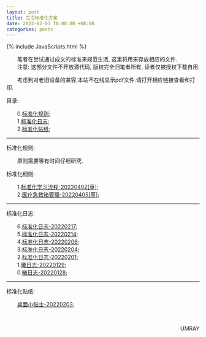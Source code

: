```yaml
---
layout: post
title: 生活标准化方案
date: 2022-02-03 T0:00:00 +08:00
categories: posts
---
```


{% include JavaScripts.html %}

&emsp;&emsp;笔者在尝试通过成文的标准来规范生活, 这里将用来存放相应的文件.  
&emsp;&emsp;注意: 这部分文件不开放源代码, 版权完全归笔者所有, 读者仅被授权下载自用.  


&emsp;&emsp;考虑到对老旧设备的兼容,本站不在线显示pdf文件.请打开相应链接查看和打印.  


目录:  

&emsp;&emsp;0.[标准化规则](#StandardPrinciple);  
&emsp;&emsp;1.[标准化日志](#StandardLog);  
&emsp;&emsp;2.[标准化贴纸](#StandardStick);  

* * *
<div id="StandardPrinciple"></div>
标准化规则:  

&emsp;&emsp;原则需要等有时间仔细研究.  

标准化细则:  

&emsp;&emsp;1.[标准化学习流程-20220402[草]](/include/StandardLife/StandardLaw/标准化学习流程(20220402[草]).pdf);  
&emsp;&emsp;2.[医疗急救箱管理-20220405[草]](/include/StandardLife/StandardLaw/医疗急救箱管理(20220405[草]).pdf);  

* * *
<div id="StandardLog"></div>
标准化日志:  

&emsp;&emsp;6.[标准化日志-20220217](/include/StandardLife/StandardLog/标准化日志-20220217.pdf);  
&emsp;&emsp;5.[标准化日志-20220214](/include/StandardLife/StandardLog/标准化日志-20220214.pdf);  
&emsp;&emsp;4.[标准化日志-20220206](/include/StandardLife/StandardLog/标准化日志-20220206.pdf);  
&emsp;&emsp;3.[标准化日志-20220204](/include/StandardLife/StandardLog/标准化日志-20220204.pdf);  
&emsp;&emsp;2.[标准化日志-20220201](/include/StandardLife/StandardLog/标准化日志-20220201.pdf);  
&emsp;&emsp;1.[曦日志-20220129](/include/StandardLife/StandardLog/曦日志-20220129.pdf);  
&emsp;&emsp;0.[曦日志-20220128](/include/StandardLife/StandardLog/曦日志-20220128.pdf);  

* * *
<div id="StandardStick"></div>
标准化贴纸:  

&emsp;&emsp;[桌面小贴士-20220203](/include/StandardLife/StandardStick/桌面小贴士-20220203.pdf);  



&emsp;&emsp;
<p align="right">UMRAY</p>
